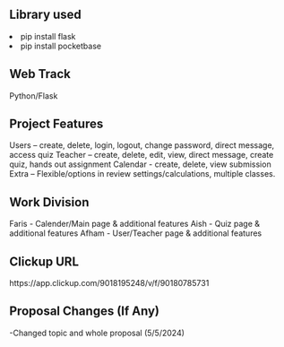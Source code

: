 <h2>Library used  </h2>  
<li>pip install flask</li>  
<li>pip install pocketbase</li>  


<h2>Web Track  </h2>  
Python/Flask  

<h2>Project Features  </h2>  
Users – create, delete, login, logout, change password, direct message, access quiz  
Teacher – create, delete, edit, view, direct message, create quiz, hands out assignment  
Calendar - create, delete, view submission  
Extra – Flexible/options in review settings/calculations, multiple classes.  

<h2>Work Division  </h2>  
Faris - Calender/Main page & additional features   
Aish - Quiz page & additional features  
Afham - User/Teacher page & additional features  

<h2>Clickup URL  </h2>  
https://app.clickup.com/9018195248/v/f/90180785731  

<h2>Proposal Changes (If Any)  </h2>  
-Changed topic and whole proposal (5/5/2024)
